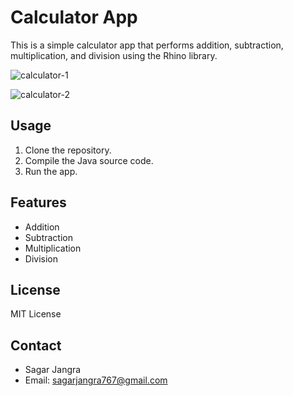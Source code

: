 # Calculator App

This is a simple calculator app that performs addition, subtraction, multiplication, and division using the Rhino library.

![calculator-1](https://github.com/Sagar5426/Basic-Calculator/assets/108585817/9b805d32-aeba-4c46-b02a-76df858e4903)

![calculator-2](https://github.com/Sagar5426/Basic-Calculator/assets/108585817/b960fdd4-1d9a-4d09-8d70-89da5c8f3e99)

## Usage

1. Clone the repository.
2. Compile the Java source code.
3. Run the app.

## Features

- Addition
- Subtraction
- Multiplication
- Division

## License

MIT License

## Contact

- Sagar Jangra
- Email: sagarjangra767@gmail.com
